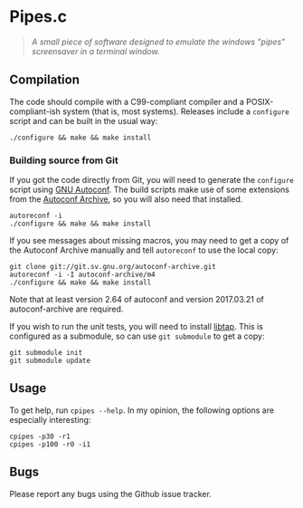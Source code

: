 # Pipes.c

> *A small piece of software designed to emulate the windows "pipes"
screensaver in a terminal window.*

## Compilation

The code should compile with a C99-compliant compiler and a POSIX-compliant-ish
system (that is, most systems). Releases include a `configure` script and can
be built in the usual way:

    ./configure && make && make install

### Building source from Git

If you got the code directly from Git, you will need to generate the
`configure` script using [GNU Autoconf][autoconf]. The build scripts make use
of some extensions from the [Autoconf Archive][autoconf-archive], so you will
also need that installed.

    autoreconf -i
    ./configure && make && make install

If you see messages about missing macros, you may need to get a copy of the
Autoconf Archive manually and tell `autoreconf` to use the local copy:

    git clone git://git.sv.gnu.org/autoconf-archive.git
    autoreconf -i -I autoconf-archive/m4
    ./configure && make && make install

Note that at least version 2.64 of autoconf and version 2017.03.21 of
autoconf-archive are required.

If you wish to run the unit tests, you will need to install [libtap][libtap].
This is configured as a submodule, so can use `git submodule` to get a copy:

    git submodule init
    git submodule update

## Usage

To get help, run `cpipes --help`. In my opinion, the following options are
especially interesting:

    cpipes -p30 -r1
    cpipes -p100 -r0 -i1

## Bugs

Please report any bugs using the Github issue tracker.

[autoconf]: https://www.gnu.org/software/autoconf/autoconf.html
[autoconf-archive]: https://www.gnu.org/software/autoconf-archive/
[libtap]: https://github.com/zorgnax/libtap
